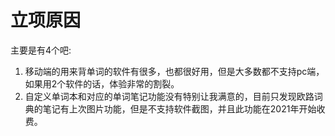 # 立项原因

主要是有4个吧:

1. 移动端的用来背单词的软件有很多，也都很好用，但是大多数都不支持pc端，如果用2个软件的话，体验非常的割裂。
2. 自定义单词本和对应的单词笔记功能没有特别让我满意的，目前只发现欧路词典的笔记有上次图片功能，但是不支持软件截图，并且此功能在2021年开始收费。